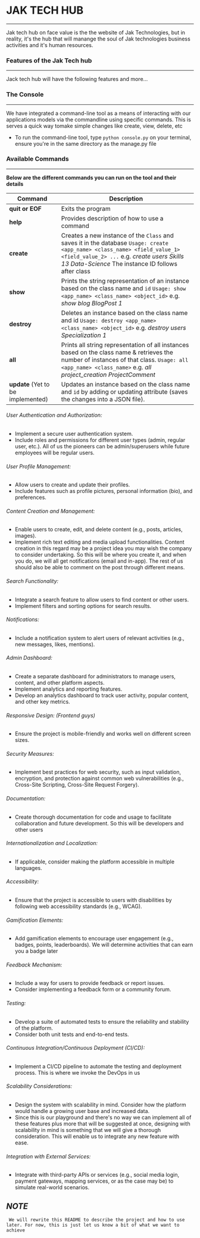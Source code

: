 # JAK TECH HUB
--------------

Jak tech hub on face value is the the website of Jak Technologies, but in reality, it's the hub that will manange the soul of Jak technologies business activities and it's human resources.

### Features of the Jak Tech hub
--------------------------------
Jack tech hub will have the following features and more...


### The Console
---------------

We have integrated a command-line tool as a means of interacting with our applications models via the commandline using specific commands. 
This is serves a quick way tomake simple changes like create, view, delete, etc


- To run the command-line tool, type ```python console.py``` on your terminal, ensure you're in the same directory as the manage.py file

### Available Commands
----------------------

**Below are the different commands you can run on the tool and their details**

|**Command**    |       **Description**                                |
|---------------|-------------------------------------------------------|
|**quit or EOF**| Exits the program                                    |
|**help**       | Provides description of how to use a command         |
|**create**     | Creates a new instance of the ```Class``` and saves it in the database ```Usage: create <app_name> <class_name> <field_value_1> <field_value_2> ...``` e.g. *create users Skills 13 Data-Science* The instance ID follows after class|
|**show**       | Prints the string representation of an instance based on the class name and ```id``` ```Usage: show <app_name> <class_name> <object_id>``` e.g. *show blog BlogPost 1*|
|**destroy**    | Deletes an instance based on the class name and id ```Usage: destroy <app_name> <class_name> <object_id>``` e.g. *destroy users Specialization 1*|
|**all**        | Prints all string representation of all instances based on the class name & retrieves the number of instances of that class. ```Usage: all <app_name> <class_name>``` e.g. *all project_creation ProjectComment*|
|**update** (Yet to be implemented)     | Updates an instance based on the class name and ```id``` by adding or updating attribute (saves the changes into a JSON file).|



###### User Authentication and Authorization:
- Implement a secure user authentication system.
- Include roles and permissions for different user types (admin, regular user, etc.). All of us the pioneers can be admin/superusers while future employees will be regular users.

###### User Profile Management:
- Allow users to create and update their profiles.
- Include features such as profile pictures, personal information (bio), and preferences.

###### Content Creation and Management:
- Enable users to create, edit, and delete content (e.g., posts, articles, images).
- Implement rich text editing and media upload functionalities. Content creation in this regard may be a project idea you may wish the company to consider undertaking. So this will be where you create it, and when you do, we will all get notifications (email and in-app). The rest of us should also be able to comment on the post through different means.

###### Search Functionality:
- Integrate a search feature to allow users to find content or other users.
- Implement filters and sorting options for search results.

###### Notifications:
- Include a notification system to alert users of relevant activities (e.g., new messages, likes, mentions).

###### Admin Dashboard:
- Create a separate dashboard for administrators to manage users, content, and other platform aspects.
- Implement analytics and reporting features. 
- Develop an analytics dashboard to track user activity, popular content, and other key metrics.

###### Responsive Design: (Frontend guys)
- Ensure the project is mobile-friendly and works well on different screen sizes.

###### Security Measures:
- Implement best practices for web security, such as input validation, encryption, and protection against common web vulnerabilities (e.g., Cross-Site Scripting, Cross-Site Request Forgery).

###### Documentation:
- Create thorough documentation for code and usage to facilitate collaboration and future development. So this will be developers and other users

###### Internationalization and Localization:
- If applicable, consider making the platform accessible in multiple languages.

###### Accessibility:
- Ensure that the project is accessible to users with disabilities by following web accessibility standards (e.g., WCAG).

###### Gamification Elements:
- Add gamification elements to encourage user engagement (e.g., badges, points, leaderboards). We will determine activities that can earn you a badge later

###### Feedback Mechanism:
- Include a way for users to provide feedback or report issues.
- Consider implementing a feedback form or a community forum.

###### Testing:
- Develop a suite of automated tests to ensure the reliability and stability of the platform.
- Consider both unit tests and end-to-end tests.

###### Continuous Integration/Continuous Deployment (CI/CD):
- Implement a CI/CD pipeline to automate the testing and deployment process.
This is where we invoke the DevOps in us

###### Scalability Considerations:
- Design the system with scalability in mind. Consider how the platform would handle a growing user base and increased data.
- Since this is our playground and there's no way we can implement all of these features plus more that will be suggested at once, designing with scalability in mind is something that we will give a thorough consideration. This will enable us to integrate any new feature with ease.

###### Integration with External Services:
- Integrate with third-party APIs or services (e.g., social media login, payment gateways, mapping services, or as the case may be) to simulate real-world scenarios.

*NOTE*
---- 
``` We will rewrite this README to describe the project and how to use later. For now, this is just let us know a bit of what we want to achieve```
